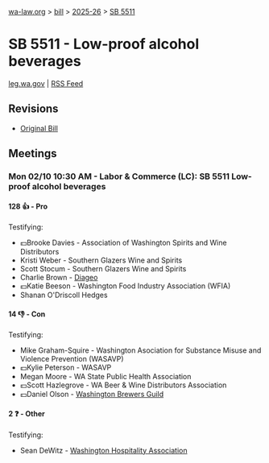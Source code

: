 [wa-law.org](/) > [bill](/bill/) > [2025-26](/bill/2025-26/) > [SB 5511](/bill/2025-26/sb/5511/)

# SB 5511 - Low-proof alcohol beverages
[leg.wa.gov](https://app.leg.wa.gov/billsummary?BillNumber=5511&Year=2025&Initiative=false) | [RSS Feed](./rss.xml)

## Revisions
* [Original Bill](1/)

## Meetings
### Mon 02/10 10:30 AM - Labor & Commerce (LC): SB 5511 Low-proof alcohol beverages
#### 128 👍 - Pro
Testifying:
* 💵Brooke Davies - Association of Washington Spirits and Wine Distributors
* Kristi Weber - Southern Glazers Wine and Spirits
* Scott Stocum - Southern Glazers Wine and Spirits
* Charlie Brown - [Diageo](/org/diageo/)
* 💵Katie Beeson - Washington Food Industry Association (WFIA)
* Shanan O'Driscoll Hedges

#### 14 👎 - Con
Testifying:
* Mike Graham-Squire - Washington Asociation for Substance Misuse and Violence Prevention (WASAVP)
* 💵Kylie Peterson - WASAVP
* Megan Moore - WA State Public Health Association
* 💵Scott Hazlegrove - WA Beer & Wine Distributors Association
* 💵Daniel Olson - [Washington Brewers Guild](/org/washington_brewers_guild/)

#### 2 ❓ - Other
Testifying:
* Sean DeWitz - [Washington Hospitality Association](/org/washington_hospitality_association/)
